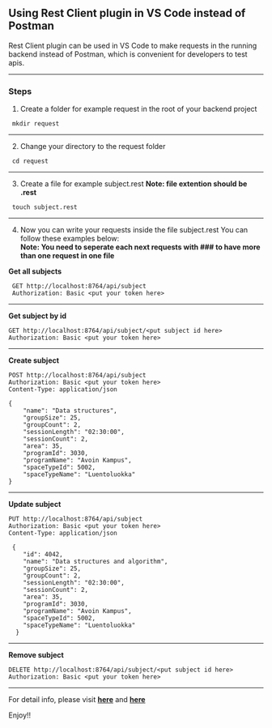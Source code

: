 ## Using Rest Client plugin in VS Code instead of Postman
Rest Client plugin can be used in VS Code to make requests in the running backend instead of Postman, which is convenient for developers to test apis. 
***

### Steps 

1. Create a folder for example request in the root of your backend project 

```shell
 mkdir request
```
***

2. Change your directory to the request folder 

```shell
 cd request
```
***

3. Create a file for example subject.rest **Note: file extention should be .rest**

```shell
 touch subject.rest
``` 
***

4. Now you can write your requests inside the file subject.rest
  You can follow these examples below:<br>
  __Note: You need to seperate each next requests with ### to have more than one request in one file__

**Get all subjects**

```shell
 GET http://localhost:8764/api/subject
 Authorization: Basic <put your token here>
```
***

**Get subject by id**

```shell 
GET http://localhost:8764/api/subject/<put subject id here>
Authorization: Basic <put your token here>
```
***

**Create subject**

```shell
POST http://localhost:8764/api/subject
Authorization: Basic <put your token here>
Content-Type: application/json

{
    "name": "Data structures",
    "groupSize": 25,
    "groupCount": 2,
    "sessionLength": "02:30:00",
    "sessionCount": 2,
    "area": 35,
    "programId": 3030,
    "programName": "Avoin Kampus",
    "spaceTypeId": 5002,
    "spaceTypeName": "Luentoluokka"
}
```
***

**Update subject**

```shell
PUT http://localhost:8764/api/subject
Authorization: Basic <put your token here>
Content-Type: application/json

 {
    "id": 4042,
    "name": "Data structures and algorithm",
    "groupSize": 25,
    "groupCount": 2,
    "sessionLength": "02:30:00",
    "sessionCount": 2,
    "area": 35,
    "programId": 3030,
    "programName": "Avoin Kampus",
    "spaceTypeId": 5002,
    "spaceTypeName": "Luentoluokka"
  }
```
***

**Remove subject**

```shell
DELETE http://localhost:8764/api/subject/<put subject id here>
Authorization: Basic <put your token here>
```
***

For detail info, please visit **[here](https://github.com/Huachao/vscode-restclient)** and **[here](https://marketplace.visualstudio.com/items?itemName=humao.rest-client)**

Enjoy!!






